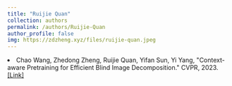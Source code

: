 ```yaml
---
title: "Ruijie Quan"
collection: authors
permalink: /authors/Ruijie-Quan
author_profile: false
img: https://zdzheng.xyz/files/ruijie-quan.jpeg
---
```

 <li> Chao Wang,  Zhedong Zheng,  Ruijie Quan,  Yifan Sun,  Yi Yang, &quot;Context-aware Pretraining for Efficient Blind Image Decomposition.&quot; CVPR, 2023.<a href='https://zdzheng.xyz/publication/Context-2023'>[Link]</a> </li>